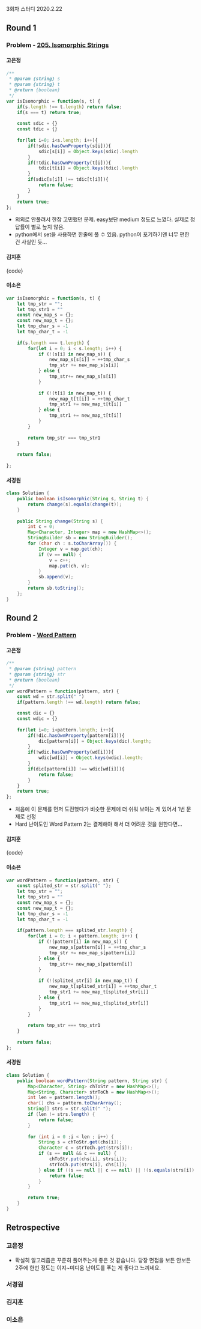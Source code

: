 3회차 스터디
2020.2.22

## Round 1
### Problem - [205. Isomorphic Strings](https://leetcode.com/problems/isomorphic-strings/)

#### 고은정
```javascript
/**
 * @param {string} s
 * @param {string} t
 * @return {boolean}
 */
var isIsomorphic = function(s, t) {
    if(s.length !== t.length) return false;
    if(s === t) return true;
    
    const sdic = {}
    const tdic = {}
    
    for(let i=0; i<s.length; i++){
        if(!sdic.hasOwnProperty(s[i])){
            sdic[s[i]] = Object.keys(sdic).length
        }
        if(!tdic.hasOwnProperty(t[i])){
            tdic[t[i]] = Object.keys(tdic).length        
        }      
        if(sdic[s[i]] !== tdic[t[i]]){
            return false;
        }
    }
    return true;
};
```
- 의외로 안풀려서 한참 고민했던 문제. easy보단 medium 정도로 느꼈다. 실제로 정답률이 별로 높지 않음.
- python에서 set을 사용하면 한줄에 풀 수 있음. python이 포기하기엔 너무 편한 건 사실인 듯...

#### 김지훈
{code}

#### 이소은
```javascript
var isIsomorphic = function(s, t) {
    let tmp_str = "";
    let tmp_str1 = ""
    const new_map_s = {};
    const new_map_t = {};
    let tmp_char_s = -1
    let tmp_char_t = -1
    
    if(s.length === t.length) {
        for(let i = 0; i < s.length; i++) {
            if (!(s[i] in new_map_s)) {
                new_map_s[s[i]] = ++tmp_char_s
                tmp_str += new_map_s[s[i]]
            } else {
                tmp_str+= new_map_s[s[i]]
            }
            
            if (!(t[i] in new_map_t)) {
                new_map_t[t[i]] = ++tmp_char_t
                tmp_str1 += new_map_t[t[i]]
            } else {
                tmp_str1 += new_map_t[t[i]]
            }
        }
        
        return tmp_str === tmp_str1
    }
    
    return false;
    
};
```

#### 서경원
```java
class Solution {
    public boolean isIsomorphic(String s, String t) {
        return change(s).equals(change(t));
    }
    
    public String change(String s) {
        int c = 0;
        Map<Character, Integer> map = new HashMap<>();
        StringBuilder sb = new StringBuilder();
        for (char ch : s.toCharArray()) {
            Integer v = map.get(ch);
            if (v == null) {
                v = c++;
                map.put(ch, v);
            }
            sb.append(v);
        }
        return sb.toString();
    };
}
```

## Round 2
### Problem - [Word Pattern](https://leetcode.com/problems/word-pattern/)

#### 고은정
```javascript
/**
 * @param {string} pattern
 * @param {string} str
 * @return {boolean}
 */
var wordPattern = function(pattern, str) {
    const wd = str.split(" ")
    if(pattern.length !== wd.length) return false;

    const dic = {}
    const wdic = {}
    
    for(let i=0; i<pattern.length; i++){
        if(!dic.hasOwnProperty(pattern[i])){
            dic[pattern[i]] = Object.keys(dic).length;
        }
        if(!wdic.hasOwnProperty(wd[i])){
            wdic[wd[i]] = Object.keys(wdic).length;
        }
        if(dic[pattern[i]] !== wdic[wd[i]]){
            return false;
        }
    }
    return true;    
};
```
- 처음에 이 문제를 먼저 도전했다가 비슷한 문제에 더 쉬워 보이는 게 있어서 1번 문제로 선정
- Hard 난이도인 Word Pattern 2는 결제해야 해서 더 어려운 것을 원한다면...

#### 김지훈
{code}

#### 이소은
```javascript
var wordPattern = function(pattern, str) {
    const splited_str = str.split(" ");
    let tmp_str = "";
    let tmp_str1 = ""
    const new_map_s = {};
    const new_map_t = {};
    let tmp_char_s = -1
    let tmp_char_t = -1
    
    if(pattern.length === splited_str.length) {
        for(let i = 0; i < pattern.length; i++) {
            if (!(pattern[i] in new_map_s)) {
                new_map_s[pattern[i]] = ++tmp_char_s
                tmp_str += new_map_s[pattern[i]]
            } else {
                tmp_str+= new_map_s[pattern[i]]
            }
            
            if (!(splited_str[i] in new_map_t)) {
                new_map_t[splited_str[i]] = ++tmp_char_t
                tmp_str1 += new_map_t[splited_str[i]]
            } else {
                tmp_str1 += new_map_t[splited_str[i]]
            }
        }
        
        return tmp_str === tmp_str1
    }
    
    return false;
};

```

#### 서경원
```java
class Solution {
    public boolean wordPattern(String pattern, String str) {
        Map<Character, String> chToStr = new HashMap<>();
        Map<String, Character> strToCh = new HashMap<>();
        int len = pattern.length();
        char[] chs = pattern.toCharArray();
        String[] strs = str.split(" ");
        if (len != strs.length) {
            return false;
        }
        
        for (int i = 0 ;i < len ; i++) {
            String s = chToStr.get(chs[i]);
            Character c = strToCh.get(strs[i]);
            if (s == null && c == null) {
                chToStr.put(chs[i], strs[i]);
                strToCh.put(strs[i], chs[i]);
            } else if ((s == null || c == null) || !(s.equals(strs[i]) && c.equals(chs[i]))) {
                return false;
            }
        }

        return true;
    }
}
```

## Retrospective
### 고은정
- 확실히 알고리즘은 꾸준히 풀어주는게 좋은 것 같습니다. 당장 면접을 보든 안보든 2주에 한번 정도는 이지~미디움 난이도를 푸는 게 좋다고 느끼네요.
### 서경원
### 김지훈
### 이소은
